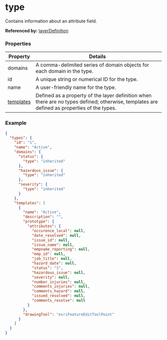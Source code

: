 # type

Contains information about an attribute field.

**Referenced by:** [layerDefinition](layerDefinition.md)

### Properties

| Property | Details
| --- | ---
| domains | A comma-delimited series of domain objects for each domain in the type.
| id | A unique string or numerical ID for the type.
| name | A user-friendly name for the type.
| [templates](template.md) | Defined as a property of the layer definition when there are no types defined; otherwise, templates are defined as properties of the types.


### Example

```json
{
  "types": {
    "id": "1",
    "name": "Active",
    "domains": {
      "status": {
        "type": "inherited"
      },
      "hazardous_issue": {
        "type": "inherited"
      },
      "severity": {
        "type": "inherited"
      }
    },
    "templates": [
      {
        "name": "Active",
        "description": "",
        "prototype": {
          "attributes": {
            "occurence_local": null,
            "date_resolved": null,
            "issue_id": null,
            "issue_name": null,
            "empname_reporting": null,
            "emp_id": null,
            "job_title": null,
            "hazard_date": null,
            "status": "1",
            "hazardous_issue": null,
            "severity": null,
            "number_injuries": null,
            "comments_injuries": null,
            "comments_hazard": null,
            "issued_resolved": null,
            "comments_resolve": null
          }
        },
        "drawingTool": "esriFeatureEditToolPoint"
      }
    ]
  }
}
```


